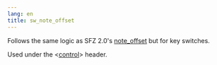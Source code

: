 ```yaml
---
lang: en
title: sw_note_offset
---
```

Follows the same logic as SFZ 2.0's [note_offset](note_offset)
but for key switches.

Used under the <[control](/headers/control)> header.
